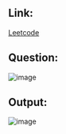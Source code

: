 ## Link:
[Leetcode](https://leetcode.com/problems/climbing-stairs/description/)

## Question:
![image](https://github.com/user-attachments/assets/7985117a-311b-4dab-b0c9-d369390cac6b)

## Output:
![image](https://github.com/user-attachments/assets/a24fee21-a972-4aba-80e3-961ed7f88e13)
